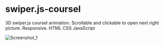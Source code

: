 # swiper.js-coursel
3D swiper.js coursel animation. Scrollable and clickable to open next right picture. Responsive.
HTML CSS JavaScript

![Screenshot_1](https://user-images.githubusercontent.com/32017278/235325845-dee24b1d-af75-435e-82b3-8c046cc2ccbf.png)
